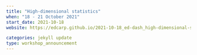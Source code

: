 ```yaml
---
title: "High-dimensional statistics" 
when: "18 - 21 October 2021"
start_date: 2021-10-18
website: https://edcarp.github.io/2021-10-18_ed-dash_high-dimensional-stats/

categories: jekyll update
type: workshop_announcement
---  
```


